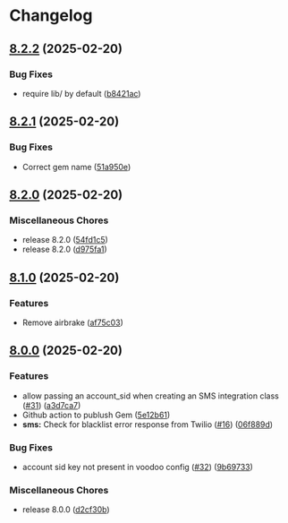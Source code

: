 # Changelog

## [8.2.2](https://github.com/sh24/messaging-service/compare/v8.2.1...v8.2.2) (2025-02-20)


### Bug Fixes

* require lib/ by default ([b8421ac](https://github.com/sh24/messaging-service/commit/b8421ac5fb7f7f398a303c31c6ef728ba7e0e04d))

## [8.2.1](https://github.com/sh24/messaging-service/compare/v8.2.0...v8.2.1) (2025-02-20)


### Bug Fixes

* Correct gem name ([51a950e](https://github.com/sh24/messaging-service/commit/51a950ea1caafc82147706aea3c389a148f8be85))

## [8.2.0](https://github.com/sh24/messaging-service/compare/v8.1.0...v8.2.0) (2025-02-20)


### Miscellaneous Chores

* release 8.2.0 ([54fd1c5](https://github.com/sh24/messaging-service/commit/54fd1c57b3f1d7ece0e29d44fc1d00075368939d))
* release 8.2.0 ([d975fa1](https://github.com/sh24/messaging-service/commit/d975fa1ec316762e21a9a2d94ae6b7d0e8f5193a))

## [8.1.0](https://github.com/sh24/messaging-service/compare/v8.0.0...v8.1.0) (2025-02-20)


### Features

* Remove airbrake ([af75c03](https://github.com/sh24/messaging-service/commit/af75c03b08fc1b585d29e28fd2490758b1f4c621))

## [8.0.0](https://github.com/sh24/messaging-service/compare/0.1.0...v8.0.0) (2025-02-20)


### Features

* allow passing an account_sid when creating an SMS integration class ([#31](https://github.com/sh24/messaging-service/issues/31)) ([a3d7ca7](https://github.com/sh24/messaging-service/commit/a3d7ca7bad2bc9d2e33802fd1f44e29ea981a8d1))
* Github action to publush Gem ([5e12b61](https://github.com/sh24/messaging-service/commit/5e12b619dc15ea7357f1cdf34f83f8a119e8b12c))
* **sms:** Check for blacklist error response from Twilio ([#16](https://github.com/sh24/messaging-service/issues/16)) ([06f889d](https://github.com/sh24/messaging-service/commit/06f889d4d227d737e49d7a88fcca708992ae2f95))


### Bug Fixes

* account sid key not present in voodoo config ([#32](https://github.com/sh24/messaging-service/issues/32)) ([9b69733](https://github.com/sh24/messaging-service/commit/9b697334a2ab2d7fad7becfcdd9a9bda352bef89))


### Miscellaneous Chores

* release 8.0.0 ([d2cf30b](https://github.com/sh24/messaging-service/commit/d2cf30b2d1955bf99abc04dec5c88721b656ee0a))
